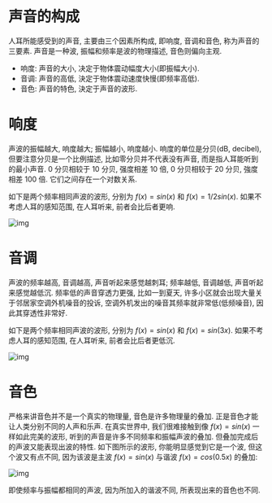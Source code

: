 # 声音的构成

人耳所能感受到的声音, 主要由三个因素所构成, 即响度, 音调和音色, 称为声音的三要素. 声音是一种波, 振幅和频率是波的物理描述, 音色则偏向主观.

- 响度: 声音的大小, 决定于物体震动幅度大小(即振幅大小).
- 音调: 声音的高低, 決定于物体震动速度快慢(即频率高低).
- 音色: 声音的特色, 決定于声音的波形.

# 响度

声波的振幅越大, 响度越大; 振幅越小, 响度越小. 响度的单位是分贝(dB, decibel), 但要注意分贝是一个比例描述, 比如零分贝并不代表没有声音, 而是指人耳能听到的最小声音. 0 分贝相较于 10 分贝, 强度相差 10 倍, 0 分贝相较于 20 分贝, 強度相差 100 倍. 它们之间存在一个对数关系.

如下是两个频率相同声波的波形, 分别为 $f(x)= sin(x)$ 和 $f(x)= 1/2sin(x)$. 如果不考虑人耳的感知范围, 在人耳听来, 前者会比后者更响.

![img](/img/gameboy/audio/sound/fig1.jpg)

# 音调

声波的频率越高, 音调越高, 声音听起来感觉越刺耳; 频率越低, 音调越低, 声音听起来感觉越低沉. 频率低的声音穿透力更强, 比如一到夏天, 许多小区就会出现大量关于邻居家空调外机噪音的投诉, 空调外机发出的噪音其频率就非常低(低频噪音), 因此其穿透性非常好.

如下是两个频率相同声波的波形, 分别为 $f(x)= sin(x)$ 和 $f(x)= sin(3x)$. 如果不考虑人耳的感知范围, 在人耳听来, 前者会比后者更低沉.

![img](/img/gameboy/audio/sound/fig2.jpg)

# 音色

严格来讲音色并不是一个真实的物理量, 音色是许多物理量的叠加. 正是音色才能让人类分别不同的人声和乐声. 在真实世界中, 我们很难接触到像 $f(x)= sin(x)$ 一样如此完美的波形, 听到的声音是许多不同频率和振幅声波的叠加. 但叠加完成后的声波又能表现出波的特性. 如下图所示的波形, 你能明显感觉到它是一个波, 但这个波又有点不同, 因为该波是主波 $f(x)= sin(x)$ 与谐波 $f(x)= cos(0.5x)$ 的叠加:

![img](/img/gameboy/audio/sound/fig3.jpg)

即使频率与振幅都相同的声波, 因为所加入的谐波不同, 所表现出来的音色也不同.
